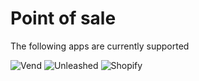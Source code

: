 # Point of sale

The following apps are currently supported

<img src="/images/apps/vend/icon.svg" alt="Vend" class="app-logo" />
<img src="/images/apps/unleashed/icon.svg" alt="Unleashed" class="app-logo" />
<img src="/images/apps/shopify/icon.svg" alt="Shopify" class="app-logo" />